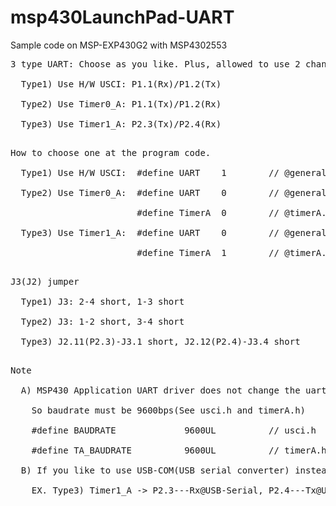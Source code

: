 # msp430LaunchPad-UART
Sample code on MSP-EXP430G2 with MSP4302553

<pre>
3 type UART: Choose as you like. Plus, allowed to use 2 channel UARTs with 1)+3).(Choose only one at the sample program)<br>
  Type1) Use H/W USCI: P1.1(Rx)/P1.2(Tx)<br>
  Type2) Use Timer0_A: P1.1(Tx)/P1.2(Rx)<br>
  Type3) Use Timer1_A: P2.3(Tx)/P2.4(Rx)<br>
</pre>

<pre>
How to choose one at the program code.<br>
  Type1) Use H/W USCI:  #define UART    1 &#009; // @general.h, 0:TimerA_UART, 1:USCI_UART<br>
  Type2) Use Timer0_A:  #define UART    0 &#009; // @general.h, 0:TimerA_UART, 1:USCI_UART<br>
                        #define TimerA  0 &#009; // @timerA.h<br>
  Type3) Use Timer1_A:  #define UART    0 &#009; // @general.h, 0:TimerA_UART, 1:USCI_UART<br>
                        #define TimerA  1 &#009; // @timerA.h<br>
</pre>

<pre>
J3(J2) jumper<br>
  Type1) J3: 2-4 short, 1-3 short<br>
  Type2) J3: 1-2 short, 3-4 short<br>
  Type3) J2.11(P2.3)-J3.1 short, J2.12(P2.4)-J3.4 short  &#009; // Remove 2 jumper pins<br>
</pre>

<pre>
Note<br>
  A) MSP430 Application UART driver does not change the uart baudrate on MSP430-EXP430G2LaunchPad MSP430F16x and 9600bps is fixed.<br>
    So baudrate must be 9600bps(See usci.h and timerA.h)<br>
    #define BAUDRATE    &#009; 9600UL &#009; // usci.h<br>
    #define TA_BAUDRATE &#009; 9600UL &#009; // timerA.h<br>   
  B) If you like to use USB-COM(USB serial converter) instead, connect appropriately. Allowed to choose whatever baudrate you like. <br>
    EX. Type3) Timer1_A -> P2.3---Rx@USB-Serial, P2.4---Tx@USB-Serial (Cross)<br>
</pre>
    
